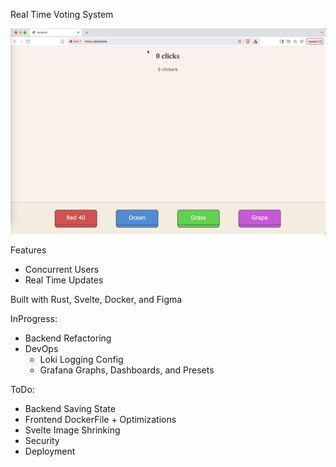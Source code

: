 Real Time Voting System

![alt text](<Kapture 2025-04-02 at 16.00.57.gif>)

Features
- Concurrent Users
- Real Time Updates

Built with Rust, Svelte, Docker, and Figma

InProgress:
- Backend Refactoring
- DevOps
  - Loki Logging Config
  - Grafana Graphs, Dashboards, and Presets

ToDo:
- Backend Saving State
- Frontend DockerFile + Optimizations
- Svelte Image Shrinking
- Security
- Deployment
